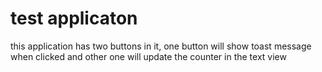 # test applicaton

this application has two buttons in it, one button will show toast message when clicked and other one will update the counter in the text view
